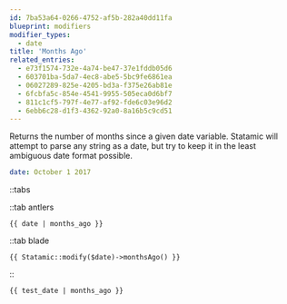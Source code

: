 ```yaml
---
id: 7ba53a64-0266-4752-af5b-282a40dd11fa
blueprint: modifiers
modifier_types:
  - date
title: 'Months Ago'
related_entries:
  - e73f1574-732e-4a74-be47-37e1fddb05d6
  - 603701ba-5da7-4ec8-abe5-5bc9fe6861ea
  - 06027289-825e-4205-bd3a-f375e26ab81e
  - 6fcbfa5c-854e-4541-9955-505eca0d6bf7
  - 811c1cf5-797f-4e77-af92-fde6c03e96d2
  - 6ebb6c28-d1f3-4362-92a0-8a16b5c9cd51
---
```

Returns the number of months since a given date variable. Statamic will attempt to parse any string as a date, but try to keep it in the least ambiguous date format possible.

```yaml
date: October 1 2017
```

::tabs

::tab antlers
```antlers
{{ date | months_ago }}
```
::tab blade
```blade
{{ Statamic::modify($date)->monthsAgo() }}
```
::

```html
{{ test_date | months_ago }}
```
